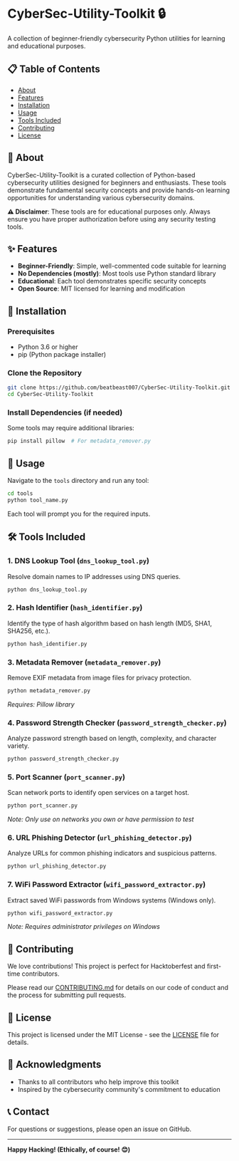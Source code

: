 # CyberSec-Utility-Toolkit 🔒

A collection of beginner-friendly cybersecurity Python utilities for learning and educational purposes.

## 📋 Table of Contents
- [About](#about)
- [Features](#features)
- [Installation](#installation)
- [Usage](#usage)
- [Tools Included](#tools-included)
- [Contributing](#contributing)
- [License](#license)

## 🎯 About

CyberSec-Utility-Toolkit is a curated collection of Python-based cybersecurity utilities designed for beginners and enthusiasts. These tools demonstrate fundamental security concepts and provide hands-on learning opportunities for understanding various cybersecurity domains.

**⚠️ Disclaimer**: These tools are for educational purposes only. Always ensure you have proper authorization before using any security testing tools.

## ✨ Features

- **Beginner-Friendly**: Simple, well-commented code suitable for learning
- **No Dependencies (mostly)**: Most tools use Python standard library
- **Educational**: Each tool demonstrates specific security concepts
- **Open Source**: MIT licensed for learning and modification

## 🚀 Installation

### Prerequisites
- Python 3.6 or higher
- pip (Python package installer)

### Clone the Repository
```bash
git clone https://github.com/beatbeast007/CyberSec-Utility-Toolkit.git
cd CyberSec-Utility-Toolkit
```

### Install Dependencies (if needed)
Some tools may require additional libraries:
```bash
pip install pillow  # For metadata_remover.py
```

## 📖 Usage

Navigate to the `tools` directory and run any tool:

```bash
cd tools
python tool_name.py
```

Each tool will prompt you for the required inputs.

## 🛠️ Tools Included

### 1. **DNS Lookup Tool** (`dns_lookup_tool.py`)
Resolve domain names to IP addresses using DNS queries.
```bash
python dns_lookup_tool.py
```

### 2. **Hash Identifier** (`hash_identifier.py`)
Identify the type of hash algorithm based on hash length (MD5, SHA1, SHA256, etc.).
```bash
python hash_identifier.py
```

### 3. **Metadata Remover** (`metadata_remover.py`)
Remove EXIF metadata from image files for privacy protection.
```bash
python metadata_remover.py
```
*Requires: Pillow library*

### 4. **Password Strength Checker** (`password_strength_checker.py`)
Analyze password strength based on length, complexity, and character variety.
```bash
python password_strength_checker.py
```

### 5. **Port Scanner** (`port_scanner.py`)
Scan network ports to identify open services on a target host.
```bash
python port_scanner.py
```
*Note: Only use on networks you own or have permission to test*

### 6. **URL Phishing Detector** (`url_phishing_detector.py`)
Analyze URLs for common phishing indicators and suspicious patterns.
```bash
python url_phishing_detector.py
```

### 7. **WiFi Password Extractor** (`wifi_password_extractor.py`)
Extract saved WiFi passwords from Windows systems (Windows only).
```bash
python wifi_password_extractor.py
```
*Note: Requires administrator privileges on Windows*

## 🤝 Contributing

We love contributions! This project is perfect for Hacktoberfest and first-time contributors.

Please read our [CONTRIBUTING.md](CONTRIBUTING.md) for details on our code of conduct and the process for submitting pull requests.

## 📜 License

This project is licensed under the MIT License - see the [LICENSE](LICENSE) file for details.

## 🌟 Acknowledgments

- Thanks to all contributors who help improve this toolkit
- Inspired by the cybersecurity community's commitment to education

## 📞 Contact

For questions or suggestions, please open an issue on GitHub.

---

**Happy Hacking! (Ethically, of course! 😊)**
